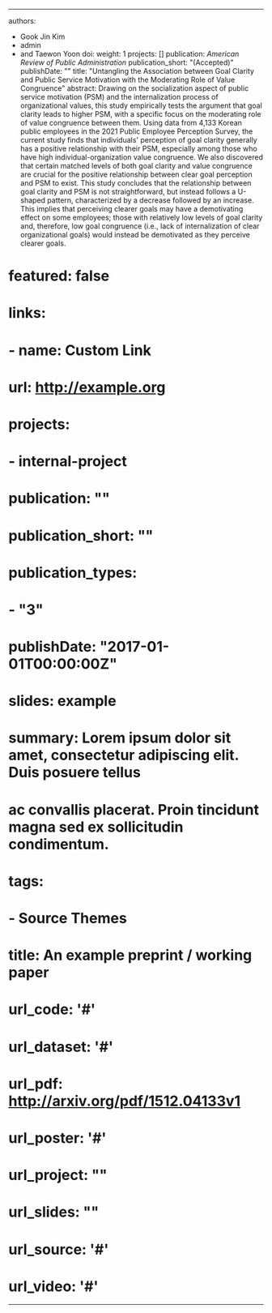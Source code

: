 
---
authors:
- Gook Jin Kim
- admin
- and Taewon Yoon
doi:
weight: 1
projects: []
publication: _American Review of Public Administration_
publication_short: "(Accepted)"
publishDate: ""
title: "Untangling the Association between Goal Clarity and Public Service Motivation with the Moderating Role of Value Congruence"
abstract: Drawing on the socialization aspect of public service motivation (PSM) and the internalization process of organizational values, this study empirically tests the argument that goal clarity leads to higher PSM, with a specific focus on the moderating role of value congruence between them. Using data from 4,133 Korean public employees in the 2021 Public Employee Perception Survey, the current study finds that individuals' perception of goal clarity generally has a positive relationship with their PSM, especially among those who have high individual-organization value congruence. We also discovered that certain matched levels of both goal clarity and value congruence are crucial for the positive relationship between clear goal perception and PSM to exist. This study concludes that the relationship between goal clarity and PSM is not straightforward, but instead follows a U-shaped pattern, characterized by a decrease followed by an increase. This implies that perceiving clearer goals may have a demotivating effect on some employees; those with relatively low levels of goal clarity and, therefore, low goal congruence (i.e., lack of internalization of clear organizational goals) would instead be demotivated as they perceive clearer goals. 

# featured: false
# links:
# - name: Custom Link
#   url: http://example.org
# projects:
# - internal-project
# publication: ""
# publication_short: ""
# publication_types:
# - "3"
# publishDate: "2017-01-01T00:00:00Z"
# slides: example
# summary: Lorem ipsum dolor sit amet, consectetur adipiscing elit. Duis posuere tellus
#   ac convallis placerat. Proin tincidunt magna sed ex sollicitudin condimentum.
# tags:
# - Source Themes
# title: An example preprint / working paper
# url_code: '#'
# url_dataset: '#'
# url_pdf: http://arxiv.org/pdf/1512.04133v1
# url_poster: '#'
# url_project: ""
# url_slides: ""
# url_source: '#'
# url_video: '#'

---
